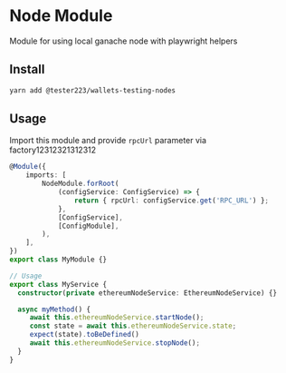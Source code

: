 # Node Module

Module for using local ganache node with playwright helpers

## Install

```bash
yarn add @tester223/wallets-testing-nodes
```

## Usage

Import this module and provide `rpcUrl` parameter via factory12312321312312

```ts
@Module({
    imports: [
        NodeModule.forRoot(
            (configService: ConfigService) => {
                return { rpcUrl: configService.get('RPC_URL') };
            },
            [ConfigService],
            [ConfigModule],
        ),
    ],
})
export class MyModule {}

// Usage
export class MyService {
  constructor(private ethereumNodeService: EthereumNodeService) {}

  async myMethod() {
     await this.ethereumNodeService.startNode();
     const state = await this.ethereumNodeService.state;
     expect(state).toBeDefined()
     await this.ethereumNodeService.stopNode();
  }
}
```
